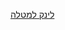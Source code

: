 [לינק למטלה](https://github.com/erelsgl-at-ariel/research-5783/blob/main/04-research-examples/homework.pdf)                                                   
